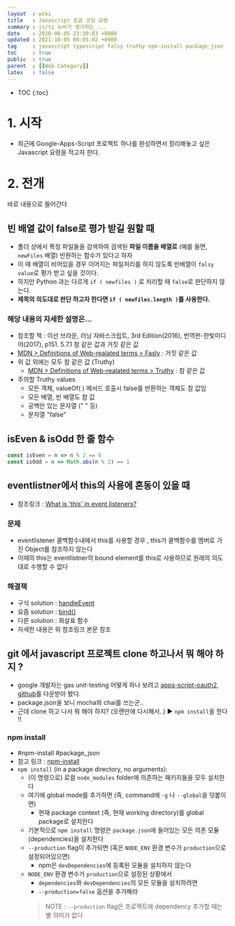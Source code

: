 ```yaml
---
layout  : wiki
title   : Javascript 초급 코딩 요령 
summary : js/ts 뉴비가 생각하는 ... 
date    : 2020-06-05 23:30:03 +0900
updated : 2021-10-05 00:05:02 +0900
tag     : javascript typescript falsy truthy npm-install package_json
toc     : true
public  : true
parent  : [[Web-Category]] 
latex   : false
---
```

* TOC
{:toc}

# 1. 시작

* 최근에 Google-Apps-Script 프로젝트 하나를 완성하면서 정리해놓고 싶은 Javascript 요령을 적고자 한다.

# 2. 전개

바로 내용으로 들어간다

## 빈 배열 값이 false로 평가 받길 원할 때

* 폴더 상에서 특정 파일들을 검색하여 검색된 **파일 이름을 배열로** (예를 들면, `newFiles` 배열) 반환하는 함수가 있다고 하자 
* 이 때 배열이 비어있을 경우 이어지는 파일처리를 하지 않도록 빈배열이  `falsy value`로 평가 받고 싶을 것이다.
* 하지만 Python 과는 다르게 `if ( newfiles )` 로 처리할 때 `false`로 판단하지 않는다.
* **제목의 의도대로 판단 하고자 한다면 `if ( newfiles.length )`를 사용한다.**

### 해당 내용의 자세한 설명은...

* 참조할 책 : 이선 브라운, 러닝 자바스크립트, 3rd Edition(2016), 번역판-한빛미디어(2017), p151. 5.7.1 참 같은 값과 거짓 같은 값
* [MDN > Definitions of Web-realated terms > Fasly](https://developer.mozilla.org/en-US/docs/Glossary/Falsy) : 거짓 같은 값
* 위 값 외에는 모두 참 같은 값 (Truthy)
  * [MDN > Definitions of Web-realated terms > Truthy](https://developer.mozilla.org/en-US/docs/Glossary/Truthy) : 참 같은 값
* 주의할 Truthy values
  * 모든 객체, valueOf( ) 메서드 호출시 false를 반환하는 객체도 참 값임
  * 모든 배열, 빈 배열도 참 값
  * 공백만 있는 문자열 (" " 등)
  * 문자열 "false"

## isEven & isOdd 한 줄 함수

```js
const isEven = n => n % 2 == 0
const isOdd = n => Math.abs(n % 2) == 1
```

## eventlistner에서 this의 사용에 혼동이 있을 때

* 참조링크 : [What is 'this' in event listeners?](https://metafizzy.co/blog/this-in-event-listeners/)

### 문제
* eventlistener 콜백함수내에서 this를 사용할 경우 , this가 콜백함수를 멤버로 가진 Object를 참조하지 않는다
* 이때의 this는 eventlistner의 bound element를 this로 사용하므로 원래의 의도대로 수행할 수 없다

### 해결책
* 구식 solution : [handleEvent](https://developer.mozilla.org/en-US/docs/Web/API/EventListener/handleEvent)
* 요즘 solution : [bind()](https://developer.mozilla.org/en-US/docs/Web/API/EventTarget/addEventListener#Specifying_this_using_bind())
* 다른 solution : 화살표 함수 
* 자세한 내용은 위 참조링크 본문 참조

## git 에서 javascript 프로젝트 clone 하고나서 뭐 해야 하지 ?

* google 개발자는 gas unit-testing 어떻게 하나 보려고 [apps-script-oauth2, github](https://github.com/googleworkspace/apps-script-oauth2)를 다운받아 봤다.
* package.json을 보니 mocha와 chai를 쓰는군..
* 근데 clone 하고 나서 뭐 해야 하지? (오랜만에 다시해서..) ▶ `npm install`을 한다 !! 

### npm install

* #npm-install #package_json
* 참고 링크 : [npm-install](https://docs.npmjs.com/cli/v7/commands/npm-install)
* `npm install` (in a package directory, no arguments):
  * (이 명령으로) 로컬 `node_modules` folder에 의존하는 패키지들을 모두 설치한다
  * 여기에 global mode를 추가하면 (즉, command에 `-g` 나 `--global`을 덧붙이면)
    * 현재 package context (즉, 현재 working directory)를 global package로 설치한다 
  * 기본적으로 `npm install` 명령은 `package.json`에 들어있는 모든 의존 모듈(dependencies)을 설치한다
  * `--production` flag이 추가되면 (혹은 `NODE_ENV` 환경 변수가 `production`으로 설정되어있으면)
    * npm은 `devDependencies`에 등록된 모듈을 설치하지 않는다
  * `NODE_ENV` 환경 변수가 `production`으로 설정된 상황에서 
    * `dependencies`와 `devDependencies`의 모든 모듈을 설치하려면 
    * `--production=false` 옵션을 추가해라
    > NOTE : `--production` flag은 프로젝트에 dependency 추가할 때는 별 의미가 없다

